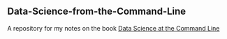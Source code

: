 ## Data-Science-from-the-Command-Line

A repository for my notes on the book [Data Science at the Command Line](https://www.datascienceatthecommandline.com/)
